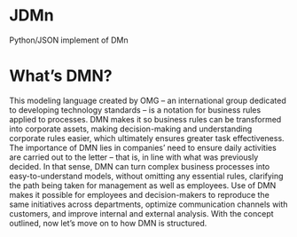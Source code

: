 # JDMn
Python/JSON implement of DMn

# What’s DMN?
This modeling language created by OMG – an international group dedicated to developing technology standards – is a notation for business rules applied to processes.
DMN makes it so business rules can be transformed into corporate assets, making decision-making and understanding corporate rules easier, which ultimately ensures greater task effectiveness.
The importance of DMN lies in companies’ need to ensure daily activities are carried out to the letter – that is, in line with what was previously decided.
In that sense, DMN can turn complex business processes into easy-to-understand models, without omitting any essential rules, clarifying the path being taken for management as well as employees.
Use of DMN makes it possible for employees and decision-makers to reproduce the same initiatives across departments, optimize communication channels with customers, and improve internal and external analysis.
With the concept outlined, now let’s move on to how DMN is structured.
